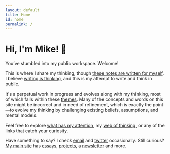```yaml
---
layout: default
title: Home
id: home
permalink: /
---
```

<div>
  <h1>Hi, I'm Mike! 👋</h1>
</div>

You’ve stumbled into my public workspace. Welcome!

This is where I share my thinking, though <a href="these-notes-are-written-for-myself">these notes are written for myself</a>. I believe <a href="writing-is-thinking">writing is thinking</a>, and this is my attempt to write and think in public.

It's a perpetual work in progress and evolves along with my thinking, most of which falls within these <a href="/Writing-themes">themes</a>. Many of the concepts and words on this site might be incorrect and in need of refinement, which is exactly the point—to evolve my thinking by challenging existing beliefs, assumptions, and mental models.

Feel free to explore <a href="What-has-my-attention-now">what has my attention</a>, my <a href="web-of-thinking">web of thinking</a>, or any of the links that catch your curiosity.

Have something to say? I check [email](mailto:yo@miketannenbaum.com) and [twitter](https://twitter.com/theroyaltbomb) occasionally. Still curious? [My main site](https://miketannenbaum.com) has [essays](https://miketannenbaum.com/writings), [projects](https://miketannenbaum.com/projects), a [newsletter](https://miketannenbaum.com/signup) and more.
